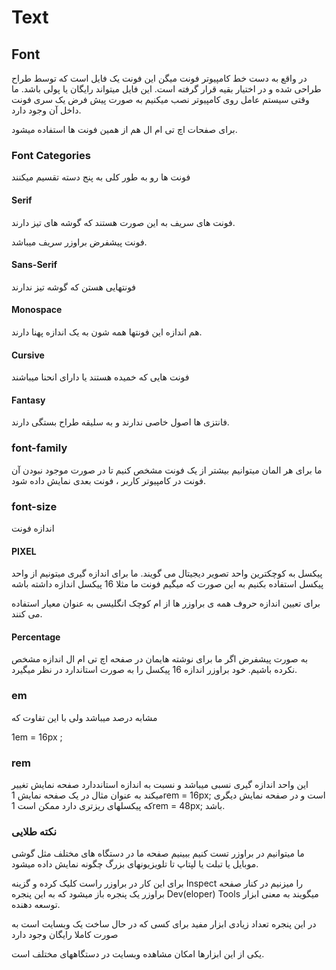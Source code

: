 # Text

## Font 
در واقع به دست خط کامپیوتر فونت میگن 
این فونت یک فایل است که توسط طراح طراحی شده و در اختیار بقیه قرار گرفته است. 
این فایل میتواند رایگان یا پولی باشد. 
ما وقتی سیستم عامل روی کامپیوتر نصب میکنیم به صورت پیش فرض یک سری فونت داخل آن وجود دارد. 

برای صفحات اچ تی ام ال هم از همین فونت ها استفاده میشود. 

### Font Categories 
فونت ها رو به طور کلی به پنج دسته تقسیم میکنند

#### Serif 
فونت های سریف به این صورت هستند که گوشه های تیز دارند. 

فونت پیشفرض براوزر سریف میباشد.

#### Sans-Serif
فونتهایی هستن که گوشه تیز ندارند

#### Monospace 
هم اندازه 
این فونتها همه شون به یک اندازه پهنا دارند. 

#### Cursive
فونت هایی که خمیده هستند یا دارای انحنا میباشند

#### Fantasy
فانتزی ها اصول خاصی ندارند و به سلیقه طراح بستگی دارند.


### font-family 
ما برای هر المان میتوانیم بیشتر از یک فونت مشخص کنیم تا در صورت موجود نبودن آن فونت در کامپیوتر کاربر ، فونت بعدی نمایش داده شود. 

### font-size
اندازه فونت 

#### PIXEL 
پیکسل به کوچکترین واحد تصویر دیجیتال می گویند. 
ما برای اندازه گیری میتونیم از واحد پیکسل استفاده بکنیم
به این صورت که میگیم فونت ما مثلا 16 پیکسل اندازه داشته باشه

برای تعیین اندازه حروف همه ی براوزر ها از ام کوچک انگلیسی به عنوان معیار استفاده می کنند. 

#### Percentage

به صورت پیشفرض اگر ما برای نوشته هایمان در صفحه اچ تی ام ال اندازه مشخص نکرده باشیم. 
خود براوزر اندازه 16 پیکسل را به صورت استاندارد در نظر میگیرد.


### em 
مشابه درصد میباشد ولی با این تفاوت که 

1em = 16px ; 


### rem 
این واحد اندازه گیری نسبی میباشد و نسبت به اندازه استانددارد صفحه نمایش تغییر میکند به عنوان مثال در یک صفحه نمایش 
1rem = 16px;
است و در صفحه نمایش دیگری که پیکسلهای ریزتری دارد ممکن است 
1rem = 48px; 
باشد.


### نکته طلایی

ما میتوانیم در براوزر تست کنیم ببینیم صفحه ما در دستگاه های مختلف مثل گوشی موبایل یا تبلت یا لپتاپ تا تلویزیونهای بزرگ چگونه نمایش داده میشود. 

برای این کار در براوزر راست کلیک کرده و گزینه 
Inspect
را میزنیم 
در کنار صفحه براوزر یک پنجره باز میشود که به این پنجره 
Dev(eloper) Tools
میگویند
به معنی ابزار توسعه دهنده. 

در این پنجره تعداد زیادی ابزار مفید برای کسی که در حال ساخت یک وبسایت است به صورت کاملا رایگان وجود دارد 

یکی از این ابزارها امکان مشاهده وبسایت در دستگاههای مختلف است. 